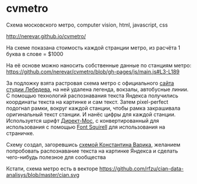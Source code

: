 # cvmetro
Схема московского метро, computer vision, html, javascript, css

http://nerevar.github.io/cvmetro/

На схеме показана стоимость каждой странции метро, из расчёта 1 буква в слове = $1000

На её основе можно наносить собственные данные по станциям метро: https://github.com/nerevar/cvmetro/blob/gh-pages/js/main.js#L3-L189

За подложку взята растровая схема метро с официального [сайта студии Лебедева](http://www.artlebedev.ru/everything/metro/map2/vector/), на ней удалена легенда, вокзалы, автобусные линии. С помощью технологий распознавания текста Яндекса получились координаты текста на картинке и сам текст. Затем pixel-perfect подогнал рамки, вокруг каждой станции, чтобы рамка закрашивала оригинальный текст станции. И нанёс цифры для каждой станции.
Используется шрифт [Директ-Мос](http://www.artlebedev.ru/everything/type/direct-mos/), с конвертированный для использования с помощью [Font Squirell](http://www.fontsquirrel.com/tools/webfont-generator) для использования на страничке.

Схему создал, загоревшись [схемой Константина Варика](https://www.facebook.com/photo.php?fbid=10208139908046540&set=a.1322162425233.2046465.1566015894&type=3&theater), желанием попробовать распознавание текста на картинке Яндекса и сделать чего-нибудь полезное для сообщества

Кстати, схема метро есть в векторе https://github.com/rfzu/cian-data-analisys/blob/master/cian.svg
